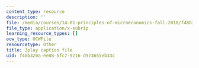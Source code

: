 ```yaml
---
content_type: resource
description: ''
file: /media/courses/14-01-principles-of-microeconomics-fall-2018/f48b320aee885fc79216d973655eb33c_PC3qooaF5Xs.vtt
file_type: application/x-subrip
learning_resource_types: []
ocw_type: OCWFile
resourcetype: Other
title: 3play caption file
uid: f48b320a-ee88-5fc7-9216-d973655eb33c
---
```

